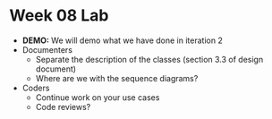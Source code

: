 # Week 08 Lab
* **DEMO:** We will demo what we have done in iteration 2
* Documenters
  * Separate the description of the classes (section 3.3 of design document)
  * Where are we with the sequence diagrams?
* Coders
  * Continue work on your use cases
  * Code reviews?
